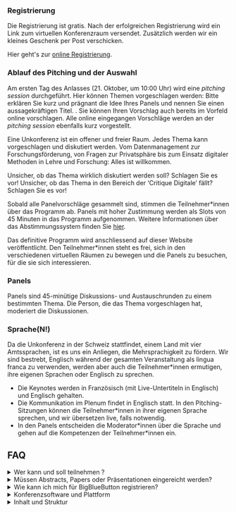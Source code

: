 <script>
	import Videos from '../../components/Videos.svelte';
</script>

### Registrierung

Die Registrierung ist gratis. Nach der erfolgreichen Registrierung wird ein Link zum virtuellen Konferenzraum versendet. Zusätzlich werden wir ein kleines Geschenk per Post verschicken.

Hier geht's zur [online Registrierung](https://www.infoclio.ch/en/unconference-digital-critique-information-list-liste-dinformations-informationsliste).

### Ablauf des Pitching und der Auswahl

Am ersten Tag des Anlasses (21. Oktober, um 10:00 Uhr) wird eine _pitching session_ durchgeführt. Hier können Themen vorgeschlagen werden: Bitte erklären Sie kurz und prägnant die Idee Ihres Panels und nennen Sie einen aussagekräftigen Titel. . Sie können Ihren Vorschlag auch bereits im Vorfeld online vorschlagen. Alle online eingegangen Vorschläge werden an der _pitching session_ ebenfalls kurz vorgestellt.

Eine Unkonferenz ist ein offener und freier Raum. Jedes Thema kann vorgeschlagen und diskutiert werden. Vom Datenmanagement zur Forschungsförderung, von Fragen zur Privatsphäre bis zum Einsatz digitaler Methoden in Lehre und Forschung: Alles ist willkommen.

Unsicher, ob das Thema wirklich diskutiert werden soll? Schlagen Sie es vor! Unsicher, ob das Thema in den Bereich der ‘Critique Digitale’ fällt? Schlagen Sie es vor!

Sobald alle Panelvorschläge gesammelt sind, stimmen die Teilnehmer\*innen über das Programm ab. Panels mit hoher Zustimmung werden als Slots von 45 Minuten in das Programm aufgenommen. Weitere Informationen über das Abstimmungssystem finden Sie [hier](https://mieuxvoter.fr/index.php/decouvrir/?lang=en).

Das definitive Programm wird anschliessend auf dieser Website veröffentlicht. Den Teilnehmer\*innen steht es frei, sich in den verschiedenen virtuellen Räumen zu bewegen und die Panels zu besuchen, für die sie sich interessieren.

### Panels

Panels sind 45-minütige Diskussions- und Austauschrunden zu einem bestimmten Thema. Die Person, die das Thema vorgeschlagen hat, moderiert die Diskussionen.

### Sprache(N!)

Da die Unkonferenz in der Schweiz stattfindet, einem Land mit vier Amtssprachen, ist es uns ein Anliegen, die Mehrsprachigkeit zu fördern. Wir sind bestrebt, Englisch während der gesamten Veranstaltung als lingua franca zu verwenden, werden aber auch die Teilnehmer\*innen ermutigen, ihre eigenen Sprachen oder Englisch zu sprechen.

- Die Keynotes werden in Französisch (mit Live-Untertiteln in Englisch) und Englisch gehalten.
- Die Kommunikation im Plenum findet in Englisch statt. In den Pitching-Sitzungen können die Teilnehmer\*innen in ihrer eigenen Sprache sprechen, und wir übersetzen live, falls notwendig.
- In den Panels entscheiden die Moderator\*innen über die Sprache und gehen auf die Kompetenzen der Teilnehmer\*innen ein.

## FAQ

<details>
<summary>Wer kann und soll teilnehmen ?</summary>
Diese Veranstaltung ist besonders – aber nicht ausschliesslich – geeignet für Doktorand*innen. Postdocs, wissenschaftliche Mitarbeiter\*innen und Masterstudent\*innen sind ebenfalls willkommen. Es gibt keine Anforderungen an bestimmte Fachgebiete, solange ein Zusammenhang mit der eigenen Arbeit oder dem Studium besteht. </details>
<details>
<summary>Müssen Abstracts, Papers oder Präsentationen eingereicht werden?</summary>

Nein. Als Unkonferenz folgt die ‘Critique Digitale’ nicht einer traditionellen wissenschaftlichen Veranstaltung, sondern funktioniert als offener Raum, in dem die Referent\*innen, Organisator\*innen und Teilnehmer\*innen die Themen auswählen. Dies ist ein kollaborativer Weg, um zu debattieren, Informationen auszutauschen und Wissen aufzubauen.

</details>
<details>
<summary>Wie kann ich mich für BigBlueButton registrieren?</summary>
<Videos poster={'videos/participants.png'} src={'videos/participants.mp4'} />
</details>
<details>
<summary>Konferenzsoftware und Plattform</summary>

Die Konferenz findet auf BigBlueButton (BBB) statt, einer quelloffenen Visio-Konferenzsoftware, die von CH-Open entwickelt wurde, einer schweizerischen Organisation zur Förderung von Open-Source-Software, Online-Datenschutz und offenen Datenstandards. [Ein Handbuch](../downloads/Benutzeranleitung_BigBlueButton.pdf) und [Tutorials](https://bigbluebutton.org/teachers/tutorials/) zur Verwendung von BBB sind verfügbar.
Die Abstimmung über das Programm findet über die Anwendung mieuxvoter.fr statt. Informationen zum Konzept des Mehrheitsentscheids finden Sie [hier](https://mieuxvoter.fr/index.php/decouvrir/?lang=en)

</details>
<details>
<summary>Inhalt und Struktur</summary>

Der Inhalt und die Struktur des Tages werden von den Teilnehmer\*innen bestimmt. Vgl. zum Beispiel das Konzept des [BarCamp](https://en.wikipedia.org/wiki/BarCamp).

</details>
